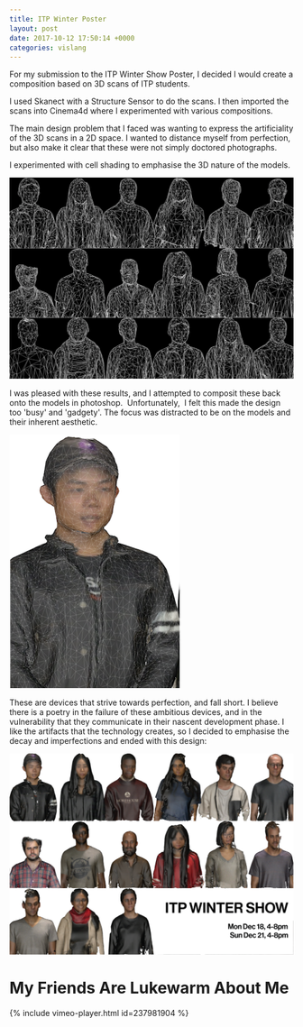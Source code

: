 ```yaml
---
title: ITP Winter Poster
layout: post
date: 2017-10-12 17:50:14 +0000
categories: vislang
---
```



For my submission to the ITP Winter Show Poster, I decided I would create a composition based on 3D scans of ITP students.

I used Skanect with a Structure Sensor to do the scans.  I then imported the scans into Cinema4d where I experimented with various compositions.

The main design problem that I faced was wanting to express the artificiality of the 3D scans in a 2D space. I wanted to distance myself from perfection, but also make it clear that these were not simply doctored photographs.

I experimented with cell shading to emphasise the 3D nature of the models.

![](/blog/assets/reduced_black_outlines.png)

I was pleased with these results, and I attempted to composit these back onto the models in photoshop.  Unfortunately,  I felt this made the design too 'busy' and 'gadgety'. The focus was distracted to be on the models and their inherent aesthetic.

![](/blog/assets/cells.png)

These are devices that strive towards perfection, and fall short. I believe there is a poetry in the failure of these ambitious devices, and in the vulnerability that they communicate in their nascent development phase. I like the artifacts that the technology creates, so I decided to emphasise the decay and imperfections and ended with this design:

![](/blog/assets/poster-9.png)

# My Friends Are Lukewarm About Me

{% include vimeo-player.html id=237981904 %}

